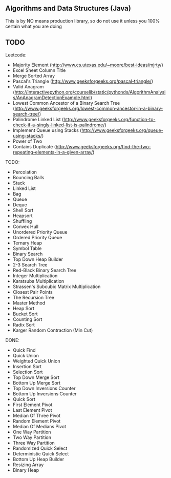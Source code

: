 ## Algorithms and Data Structures (Java) ##

This is by NO means production library, so do not use it unless you 100% certain what you are doing


## TODO ##

Leetcode:

- Majority Element (http://www.cs.utexas.edu/~moore/best-ideas/mjrty/)
- Excel Sheet Column Title
- Merge Sorted Array
- Pascal's Triangle (http://www.geeksforgeeks.org/pascal-triangle/)
- Valid Anagram (http://interactivepython.org/courselib/static/pythonds/AlgorithmAnalysis/AnAnagramDetectionExample.html)
- Lowest Common Ancestor of a Binary Search Tree (http://www.geeksforgeeks.org/lowest-common-ancestor-in-a-binary-search-tree/)
- Palindrome Linked List (http://www.geeksforgeeks.org/function-to-check-if-a-singly-linked-list-is-palindrome/)
- Implement Queue using Stacks (http://www.geeksforgeeks.org/queue-using-stacks/)
- Power of Two
- Contains Duplicate (http://www.geeksforgeeks.org/find-the-two-repeating-elements-in-a-given-array/)


TODO:
- Percolation
- Bouncing Balls
- Stack
- Linked List
- Bag
- Queue
- Deque
- Shell Sort
- Heapsort
- Shuffling
- Convex Hull
- Unordered Priority Queue
- Ordered Priority Queue
- Ternary Heap
- Symbol Table
- Binary Search
- Top Down Heap Builder
- 2-3 Search Tree
- Red-Black Binary Search Tree
- Integer Multiplication
- Karatsuba Multiplication
- Strassen's Subcubic Matrix Multiplication
- Closest Pair Points
- The Recursion Tree
- Master Method
- Heap Sort
- Bucket Sort
- Counting Sort
- Radix Sort
- Karger Random Contraction (Min Cut)


DONE:

- Quick Find
- Quick Union
- Weighted Quick Union
- Insertion Sort
- Selection Sort
- Top Down Merge Sort
- Bottom Up Merge Sort
- Top Down Inversions Counter
- Bottom Up Inversions Counter
- Quick Sort
- First Element Pivot
- Last Element Pivot
- Median Of Three Pivot
- Random Element Pivot
- Median Of Medians Pivot
- One Way Partition
- Two Way Partition
- Three Way Partition
- Randomized Quick Select
- Deterministic Quick Select
- Bottom Up Heap Builder
- Resizing Array
- Binary Heap
